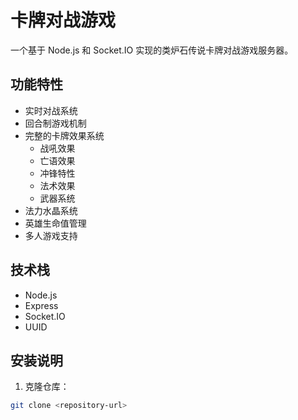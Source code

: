 # 卡牌对战游戏

一个基于 Node.js 和 Socket.IO 实现的类炉石传说卡牌对战游戏服务器。

## 功能特性

- 实时对战系统
- 回合制游戏机制
- 完整的卡牌效果系统
  - 战吼效果
  - 亡语效果
  - 冲锋特性
  - 法术效果
  - 武器系统
- 法力水晶系统
- 英雄生命值管理
- 多人游戏支持

## 技术栈

- Node.js
- Express
- Socket.IO
- UUID

## 安装说明

1. 克隆仓库：

```bash
git clone <repository-url>